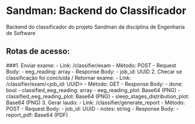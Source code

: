 # Sandman: Backend do Classificador
Backend do classificador do projeto Sandman da disciplina de Engenharia de Software

## Rotas de acesso:
###1. Enviar exame:
    - Link: /classifier/exam
    - Método: POST
    - Request Body:
      - eeg_reading: array<float>
    - Response Body:
      - job_id: UUID 
2. Checar se classificação foi concluida / Retornar exame:
    - Link: /classifier/exam/<job_id: UUID>
    - Método: GET
    - Response Body:
      - done: bool 
      - classified_eeg_reading: array<int>
      - eeg_reading_plot: Base64 (PNG) 
      - classified_eeg_reading_plot: Base64 (PNG)
      - sleep_stages_distribution_plot: Base64 (PNG)
3. Gerar laudo:
    - Link: /classifier/generate_report
    - Método: POST
    - Request Body:
      - job_id: UUID
      - notes: string
    - Response Body:
      - report_pdf: Base64 (PDF) 

